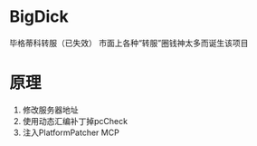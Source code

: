 # BigDick
毕格蒂科转服（已失效）
市面上各种“转服”圈钱神太多而诞生该项目
# 原理
1. 修改服务器地址
2. 使用动态汇编补丁掉pcCheck
3. 注入PlatformPatcher MCP